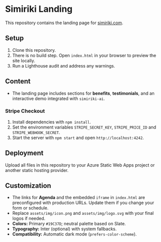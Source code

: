 # Simiriki Landing

This repository contains the landing page for [simiriki.com](https://simiriki.com).

## Setup
1. Clone this repository.
2. There is no build step. Open `index.html` in your browser to preview the site locally.
3. Run a Lighthouse audit and address any warnings.

## Content
- The landing page includes sections for **benefits**, **testimonials**, and an interactive demo integrated with `simiriki-ai`.

### Stripe Checkout
1. Install dependencies with `npm install`.
2. Set the environment variables `STRIPE_SECRET_KEY`, `STRIPE_PRICE_ID` and `STRIPE_WEBHOOK_SECRET`.
3. Start the server with `npm start` and open `http://localhost:4242`.

## Deployment
Upload all files in this repository to your Azure Static Web Apps project or another static hosting provider.

## Customization
- The links for **Agenda** and the embedded `iframe` in `index.html` are preconfigured with production URLs. Update them if you change your form or schedule.
- Replace `assets/img/icon.png` and `assets/img/logo.svg` with your final logos if needed.
- **Colors:** Primary `#19C37D`; neutral palette based on Slate.
- **Typography:** Inter (optional) with system fallbacks.
- **Compatibility:** Automatic dark mode (`prefers-color-scheme`).

